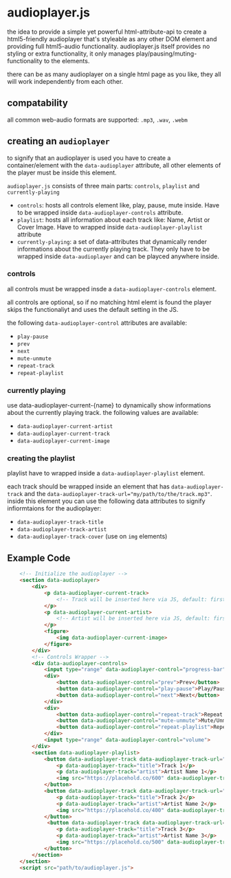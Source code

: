 # audioplayer.js

the idea to provide a simple yet powerful html-attribute-api to create a html5-friendly audioplayer that's styleable as any other DOM element and providing full html5-audio functionality. audioplayer.js itself provides no styling or extra functionality, it only manages play/pausing/muting-functionality to the elements.

there can be as many audioplayer on a single html page as you like, they all will work independently from each other.

## compatability

all common web-audio formats are supported: `.mp3`, `.wav`, `.webm`

## creating an `audioplayer`

to signify that an audioplayer is used you have to create a container/element with the `data-audioplayer` attribute, all other elements of the player must be inside this element.

`audioplayer.js` consists of three main parts: `controls`, `playlist` and `currently-playing`

- `controls`: hosts all controls element like, play, pause, mute inside. Have to be wrapped inside `data-audioplayer-controls` attribute.
- `playlist`: hosts all information about each track like: Name, Artist or Cover Image. Have to wrapped inside `data-audioplayer-playlist` attribute
- `currently-playing`: a set of data-attributes that dynamically render informations about the currently playing track. They only have to be wrapped inside `data-audioplayer` and can be playced anywhere inside.

### controls

all controls must be wrapped insde a `data-audioplayer-controls` element. 

all controls are optional, so if no matching html elemt is found the player skips the functionaliyt and uses the default setting in the JS.

the following `data-audioplayer-control` attributes are available:
- `play-pause`
- `prev`
- `next`
- `mute-unmute`
- `repeat-track`
- `repeat-playlist`

### currently playing

use data-audioplayer-current-{name} to dynamically show informations about the currently playing track.
the following values are available:
- `data-audioplayer-current-artist`
- `data-audioplayer-current-track`
- `data-audioplayer-current-image`

### creating the playlist

playlist have to wrapped inside a `data-audioplayer-playlist` element.

each track should be wrapped inside an element that has `data-audioplayer-track` and the `data-audioplayer-track-url="my/path/to/the/track.mp3"`. inside this element you can use the following data attributes to signify infiormtaions for the audioplayer:
- `data-audioplayer-track-title`
- `data-audioplayer-track-artist`
- `data-audioplayer-track-cover` (use on `img` elements)

## Example Code
 
```html
    <!-- Initialize the audioplayer -->
    <section data-audioplayer>
        <div>
            <p data-audioplayer-current-track>
                <!-- Track will be inserted here via JS, default: first in list -->
            </p>
            <p data-audioplayer-current-artist>
                <!-- Artist will be inserted here via JS, default: first in list -->
            </p>
            <figure>
                <img data-audioplayer-current-image>
            </figure>
        </div>
        <!-- Controls Wrapper -->
        <div data-audioplayer-controls>
            <input type="range" data-audioplayer-control="progress-bar">
            <div>
                <button data-audioplayer-control="prev">Prev</button>
                <button data-audioplayer-control="play-pause">Play/Pause</button>
                <button data-audioplayer-control="next">Next</button>
            </div>
            <div>
                <button data-audioplayer-control="repeat-track">Repeat Track</button>
                <button data-audioplayer-control="mute-unmute">Mute/Unmute</button>
                <button data-audioplayer-control="repeat-playlist">Repeat Playlist</button>
            </div>
            <input type="range" data-audioplayer-control="volume">
        </div>
        <section data-audioplayer-playlist>
            <button data-audioplayer-track data-audioplayer-track-url="song-1.mp3">
                <p data-audioplayer-track="title">Track 1</p>
                <p data-audioplayer-track="artist">Artist Name 1</p>
                <img src="https://placehold.co/600" data-audioplayer-track="cover">
            </button>
            <button data-audioplayer-track data-audioplayer-track-url="song-2.mp3">
                <p data-audioplayer-track="title">Track 2</p>
                <p data-audioplayer-track="artist">Artist Name 2</p>
                <img src="https://placehold.co/400" data-audioplayer-track="cover">
            </button>
             <button data-audioplayer-track data-audioplayer-track-url="song-3.mp3">
                <p data-audioplayer-track="title">Track 3</p>
                <p data-audioplayer-track="artist">Artist Name 3</p>
                <img src="https://placehold.co/500" data-audioplayer-track="cover">
            </button>
        </section>
    </section>
    <script src="path/to/audioplayer.js">
```